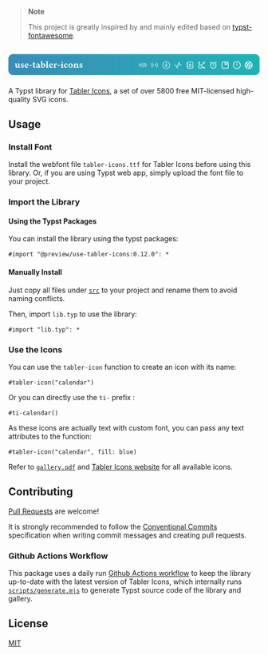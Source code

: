 > **Note**
>
> This project is greatly inspired by and mainly edited based on [typst-fontawesome](https://github.com/duskmoon314/typst-fontawesome).

<h2 align="center">
  <img alt="use-tabler-icons" src="assets/banner.svg">
</h2>

A Typst library for [Tabler Icons](https://github.com/tabler/tabler-icons), a set of over 5800 free MIT-licensed high-quality SVG icons.

## Usage
### Install Font
Install the webfont file `tabler-icons.ttf` for Tabler Icons before using this library. Or, if you are using Typst web app, simply upload the font file to your project.

### Import the Library
#### Using the Typst Packages
You can install the library using the typst packages:
```typst
#import "@preview/use-tabler-icons:0.12.0": *
```

#### Manually Install
Just copy all files under [`src`](https://github.com/zyf722/typst-tabler-icons/tree/main/src) to your project and rename them to avoid naming conflicts.

Then, import `lib.typ` to use the library:
```typst
#import "lib.typ": *
```

### Use the Icons
You can use the `tabler-icon` function to create an icon with its name:
```typst
#tabler-icon("calendar")
```

Or you can directly use the `ti-` prefix :
```typst
#ti-calendar()
```

As these icons are actually text with custom font, you can pass any text attributes to the function:
```typst
#tabler-icon("calendar", fill: blue)
```

Refer to [`gallery.pdf`](https://github.com/zyf722/typst-tabler-icons/tree/main/gallery/gallery.pdf) and [Tabler Icons website](https://tabler.io/icons) for all available icons.

## Contributing
[Pull Requests](https://github.com/zyf722/typst-tabler-icons/pulls) are welcome!

It is strongly recommended to follow the [Conventional Commits](https://www.conventionalcommits.org/en/v1.0.0/) specification when writing commit messages and creating pull requests.

### Github Actions Workflow
This package uses a daily run [Github Actions workflow](https://github.com/zyf722/typst-tabler-icons/tree/main/.github/workflows/build.yml) to keep the library up-to-date with the latest version of Tabler Icons, which internally runs [`scripts/generate.mjs`](https://github.com/zyf722/typst-tabler-icons/tree/main/scripts/generate.mjs) to generate Typst source code of the library and gallery.

## License
[MIT](https://github.com/zyf722/typst-tabler-icons/tree/main/LICENSE)
